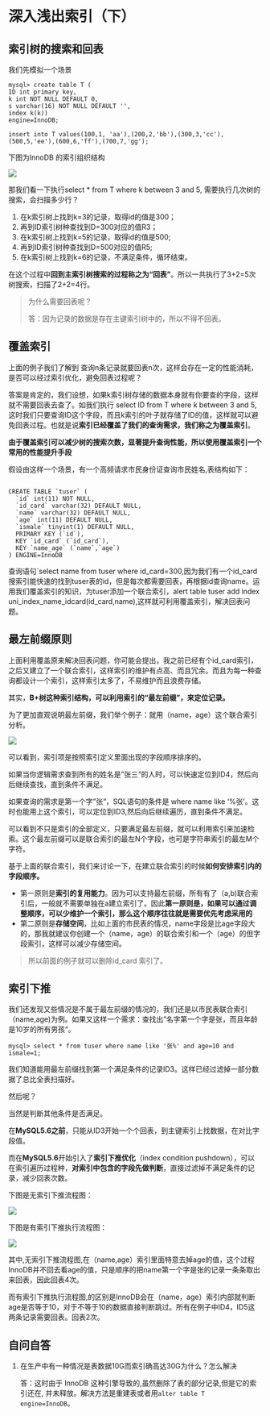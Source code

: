 # 深入浅出索引（下）

## 索引树的搜索和回表

我们先模拟一个场景

```mysql
mysql> create table T (
ID int primary key,
k int NOT NULL DEFAULT 0, 
s varchar(16) NOT NULL DEFAULT '',
index k(k))
engine=InnoDB;

insert into T values(100,1, 'aa'),(200,2,'bb'),(300,3,'cc'),(500,5,'ee'),(600,6,'ff'),(700,7,'gg');
```

下图为InnoDB 的索引组织结构

![](https://raw.githubusercontent.com/dddygin/image-storage/main/blog/image/database/mysql/mysql45/mysql45-05-01.png)

那我们看一下执行select * from T where k between 3 and 5, 需要执行几次树的搜索，会扫描多少行？

1. 在k索引树上找到k=3的记录，取得id的值是300；
2. 再到ID索引树种查找到D=300对应的值R3；
3. 在k索引树上找到k=5的记录，取得id的值是500;
4. 再到ID索引树种查找到D=500对应的值R5;
5. 在k索引树上找到k=6的记录，不满足条件，循环结束。

在这个过程中**回到主索引树搜索的过程称之为“回表”**。所以一共执行了3+2=5次树搜索，扫描了2+2=4行。

> 为什么需要回表呢？
>
> 答：因为记录的数据是存在主键索引树中的，所以不得不回表。

## 覆盖索引

上面的例子我们了解到 查询n条记录就要回表n次，这样会存在一定的性能消耗，是否可以经过索引优化，避免回表过程呢？

答案是肯定的，我们设想，如果k索引树存储的数据本身就有你要查的字段，这样就不需要回表去查了。如我们执行 select ID from T where k between 3 and 5,这时我们只要查询ID这个字段，而且k索引的叶子就存储了ID的值，这样就可以避免回表过程。也就是说**索引已经覆盖了我们的查询需求，我们称之为覆盖索引**。

**由于覆盖索引可以减少树的搜索次数，显著提升查询性能，所以使用覆盖索引一个常用的性能提升手段**

假设由这样一个场景，有一个高频请求市民身份证查询市民姓名,表结构如下：

```mysql

CREATE TABLE `tuser` (
  `id` int(11) NOT NULL,
  `id_card` varchar(32) DEFAULT NULL,
  `name` varchar(32) DEFAULT NULL,
  `age` int(11) DEFAULT NULL,
  `ismale` tinyint(1) DEFAULT NULL,
  PRIMARY KEY (`id`),
  KEY `id_card` (`id_card`),
  KEY `name_age` (`name`,`age`)
) ENGINE=InnoDB
```

查询语句`select name from tuser where id_card=300,因为我们有一个id_card搜索引能快速的找到tuser表的id，但是每次都需要回表，再根据id查询name。运用我们覆盖索引的知识，为tuser添加一个联合索引，alert table tuser add index uni_index_name_idcard(id_card,name),这样就可利用覆盖索引，解决回表问题。

## 最左前缀原则

上面利用覆盖原来解决回表问题，你可能会提出，我之前已经有个id_card索引，之后又建立了一个联合索引，这样索引的维护有点高、而且冗余。而且为每一种查询都设计一个索引，这样索引太多了，不易维护而且浪费存储。

其实，**B+树这种索引结构，可以利用索引的“最左前缀”，来定位记录。**

为了更加直观说明最左前缀，我们举个例子：就用（name，age）这个联合索引分析。

![](https://raw.githubusercontent.com/dddygin/image-storage/main/blog/image/database/mysql/mysql45/mysql45-05-02.jpg)

可以看到，索引项是按照索引定义里面出现的字段顺序排序的。

如果当你逻辑需求查到所有的姓名是”张三“的人时，可以快速定位到ID4，然后向后继续查找，直到条件不满足。

如果查询的需求是第一个字”张“，SQL语句的条件是 where name like ‘%张’。这时也能用上这个索引，可以定位到ID3,然后向后继续遍历，直到条件不满足。

可以看到不只是索引的全部定义，只要满足最左前缀，就可以利用索引来加速检索。这个最左前缀可以是联合索引的最左N个字段，也可是字符串索引的最左M个字符。

基于上面的联合索引，我们来讨论一下，在建立联合索引的时候**如何安排索引内的字段顺序。**

- 第一原则是**索引的复用能力**。因为可以支持最左前缀，所有有了（a,b)联合索引后，一般就不需要单独在a建立索引了。因此**第一原则是，如果可以通过调整顺序，可以少维护一个索引，那么这个顺序往往就是需要优先考虑采用的**
- 第二原则是**存储空间**，比如上面的市民表的情况，name字段是比age字段大的，那我就建议你创建一个（name，age）的联合索引和一个（age）的但字段索引，这样可以减少存储空间。

> 所以前面的例子就可以删除id_card 索引了。

## 索引下推

我们还发现又些情况是不属于最左前缀的情况的，我们还是以市民表联合索引（name,age)为例。如果又这样一个需求：查找出”名字第一个字是张，而且年龄是10岁的所有男孩“。

```mysql
mysql> select * from tuser where name like '张%' and age=10 and ismale=1;
```

我们知道能用最左前缀找到第一个满足条件的记录ID3。这样已经过滤掉一部分数据了总比全表扫描好。

然后呢？

当然是判断其他条件是否满足。

在**MySQL5.6之前**，只能从ID3开始一个个回表，到主键索引上找数据，在对比字段值。

而在**MySQL5.6**开始引入了**索引下推优化**（index condition pushdown），可以在索引遍历过程种，**对索引中包含的字段先做判断**，直接过滤掉不满足条件的记录，减少回表次数。

下图是无索引下推流程图：

![](https://raw.githubusercontent.com/dddygin/image-storage/main/blog/image/database/mysql/mysql45/mysql45-05-03.jpg)

下图是有索引下推执行流程图：

![](https://raw.githubusercontent.com/dddygin/image-storage/main/blog/image/database/mysql/mysql45/mysql45-05-04.jpg)

其中,无索引下推流程图,在（name,age）索引里面特意去掉age的值，这个过程InnoDB并不回去看age的值，只是顺序的把name第一个字是张的记录一条条取出来回表，因此回表4次。

而有索引下推执行流程图,的区别是InnoDB会在（name，age）索引内部就判断age是否等于10，对于不等于10的数据直接判断跳过。所有在例子中ID4，ID5这两条记录需要回表。回表2次。



## 自问自答

1. 在生产中有一种情况是表数据10G而索引确高达30G为什么？怎么解决

   答：这时由于  InnoDB 这种引擎导致的,虽然删除了表的部分记录,但是它的索引还在, 并未释放。解决方法是重建表或者用`alter table T engine=InnoDB`。

